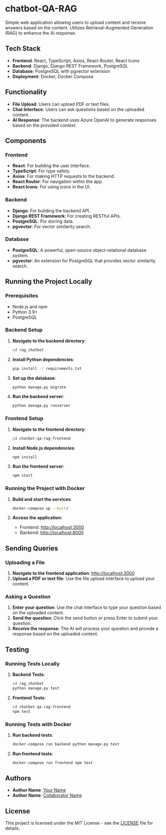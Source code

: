 # chatbot-QA-RAG

Simple web application allowing users to upload content and receive answers based on the content. Utilizes Retrieval-Augmented Generation (RAG) to enhance the AI response.

## Tech Stack

- **Frontend**: React, TypeScript, Axios, React Router, React Icons
- **Backend**: Django, Django REST Framework, PostgreSQL
- **Database**: PostgreSQL with pgvector extension
- **Deployment**: Docker, Docker Compose

## Functionality

- **File Upload**: Users can upload PDF or text files.
- **Chat Interface**: Users can ask questions based on the uploaded content.
- **AI Response**: The backend uses Azure OpenAI to generate responses based on the provided context.

## Components

### Frontend

- **React**: For building the user interface.
- **TypeScript**: For type safety.
- **Axios**: For making HTTP requests to the backend.
- **React Router**: For navigation within the app.
- **React Icons**: For using icons in the UI.

### Backend

- **Django**: For building the backend API.
- **Django REST Framework**: For creating RESTful APIs.
- **PostgreSQL**: For storing data.
- **pgvector**: For vector similarity search.

### Database

- **PostgreSQL**: A powerful, open-source object-relational database system.
- **pgvector**: An extension for PostgreSQL that provides vector similarity search.

## Running the Project Locally

### Prerequisites

- Node.js and npm
- Python 3.9+
- PostgreSQL

### Backend Setup

1. **Navigate to the backend directory**:

    ```sh
    cd rag_chatbot
    ```

2. **Install Python dependencies**:

    ```sh
    pip install -r requirements.txt
    ```

3. **Set up the database**:

    ```sh
    python manage.py migrate
    ```

4. **Run the backend server**:

    ```sh
    python manage.py runserver
    ```

### Frontend Setup

1. **Navigate to the frontend directory**:

    ```sh
    cd chatbot-qa-rag-frontend
    ```

2. **Install Node.js dependencies**:

    ```sh
    npm install
    ```

3. **Run the frontend server**:

    ```sh
    npm start
    ```

### Running the Project with Docker

1. **Build and start the services**:

    ```sh
    docker-compose up --build
    ```

2. **Access the application**:

    - Frontend: [http://localhost:3000](http://localhost:3000)
    - Backend: [http://localhost:8000](http://localhost:8000)

## Sending Queries

### Uploading a File

1. **Navigate to the frontend application**: [http://localhost:3000](http://localhost:3000)
2. **Upload a PDF or text file**: Use the file upload interface to upload your content.

### Asking a Question

1. **Enter your question**: Use the chat interface to type your question based on the uploaded content.
2. **Send the question**: Click the send button or press Enter to submit your question.
3. **Receive the response**: The AI will process your question and provide a response based on the uploaded content.

## Testing

### Running Tests Locally

1. **Backend Tests**:

    ```sh
    cd rag_chatbot
    python manage.py test
    ```

2. **Frontend Tests**:

    ```sh
    cd chatbot-qa-rag-frontend
    npm test
    ```

### Running Tests with Docker

1. **Run backend tests**:

    ```sh
    docker-compose run backend python manage.py test
    ```

2. **Run frontend tests**:

    ```sh
    docker-compose run frontend npm test
    ```

## Authors

- **Author Name**: [Your Name](https://github.com/your-github-username)
- **Author Name**: [Collaborator Name](https://github.com/collaborator-github-username)

## License

This project is licensed under the MIT License - see the [LICENSE](http://_vscodecontentref_/1) file for details.